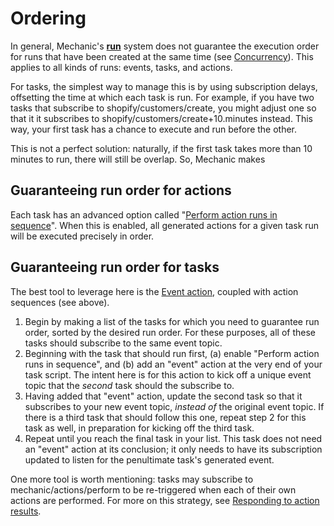 # Ordering

In general, Mechanic's [**run**](./) system does not guarantee the execution order for runs that have been created at the same time \(see [Concurrency](concurrency.md)\). This applies to all kinds of runs: events, tasks, and actions.

For tasks, the simplest way to manage this is by using subscription delays, offsetting the time at which each task is run. For example, if you have two tasks that subscribe to shopify/customers/create, you might adjust one so that it it subscribes to shopify/customers/create+10.minutes instead. This way, your first task has a chance to execute and run before the other.

This is not a perfect solution: naturally, if the first task takes more than 10 minutes to run, there will still be overlap. So, Mechanic makes

## Guaranteeing run order for actions

Each task has an advanced option called "[Perform action runs in sequence](../tasks/advanced-settings/perform-action-runs-in-sequence.md)". When this is enabled, all generated actions for a given task run will be executed precisely in order.

## Guaranteeing run order for tasks

The best tool to leverage here is the [Event action](../actions/event.md), coupled with action sequences \(see above\).

1. Begin by making a list of the tasks for which you need to guarantee run order, sorted by the desired run order. For these purposes, all of these tasks should subscribe to the same event topic.
2. Beginning with the task that should run first, \(a\) enable "Perform action runs in sequence", and \(b\) add an "event" action at the very end of your task script. The intent here is for this action to kick off a unique event topic that the _second_ task should the subscribe to.
3. Having added that "event" action, update the second task so that it subscribes to your new event topic, _instead of_ the original event topic. If there is a third task that should follow this one, repeat step 2 for this task as well, in preparation for kicking off the third task.
4. Repeat until you reach the final task in your list. This task does not need an "event" action at its conclusion; it only needs to have its subscription updated to listen for the penultimate task's generated event.

One more tool is worth mentioning: tasks may subscribe to mechanic/actions/perform to be re-triggered when each of their own actions are performed. For more on this strategy, see [Responding to action results](https://docs.usemechanic.com/article/431-responding-to-action-results).


